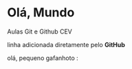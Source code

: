 # Olá, Mundo
 Aulas Git e Github CEV
 
 linha adicionada diretamente pelo **GitHub**
 
 olá, pequeno gafanhoto : 
